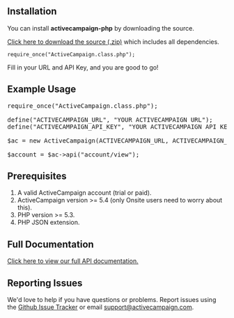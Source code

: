 ## Installation

You can install **activecampaign-php** by downloading the source.

[Click here to download the source (.zip)](https://github.com/mthommes/activecampaign-php/zipball/master) which includes all dependencies.

`require_once("ActiveCampaign.class.php");`

Fill in your URL and API Key, and you are good to go!

## Example Usage

<pre>
require_once("ActiveCampaign.class.php");

define("ACTIVECAMPAIGN_URL", "YOUR ACTIVECAMPAIGN URL");
define("ACTIVECAMPAIGN_API_KEY", "YOUR ACTIVECAMPAIGN API KEY");

$ac = new ActiveCampaign(ACTIVECAMPAIGN_URL, ACTIVECAMPAIGN_API_KEY);

$account = $ac->api("account/view");
</pre>

## Prerequisites

1. A valid ActiveCampaign account (trial or paid).
2. ActiveCampaign version >= 5.4 (only Onsite users need to worry about this).
3. PHP version >= 5.3.
4. PHP JSON extension.

## Full Documentation

[Click here to view our full API documentation.](http://activecampaign.com/api)

## Reporting Issues

We'd love to help if you have questions or problems. Report issues using the [Github Issue Tracker](https://github.com/mthommes/activecampaign-php/issues) or email support@activecampaign.com.